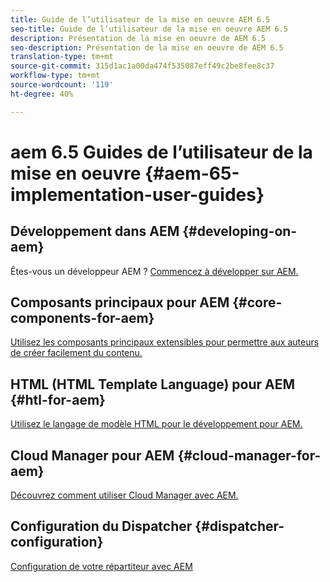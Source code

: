 ```yaml
---
title: Guide de l’utilisateur de la mise en oeuvre AEM 6.5
seo-title: Guide de l’utilisateur de la mise en oeuvre AEM 6.5
description: Présentation de la mise en oeuvre de AEM 6.5
seo-description: Présentation de la mise en oeuvre de AEM 6.5
translation-type: tm+mt
source-git-commit: 315d1ac1a00da474f535087eff49c2be8fee8c37
workflow-type: tm+mt
source-wordcount: '119'
ht-degree: 40%

---
```



# aem 6.5 Guides de l’utilisateur de la mise en oeuvre {#aem-65-implementation-user-guides}

## Développement dans AEM {#developing-on-aem}

Êtes-vous un développeur AEM ? [Commencez à développer sur AEM.](/help/sites-developing/home.md)

## Composants principaux pour AEM {#core-components-for-aem}

[Utilisez les composants principaux extensibles pour permettre aux auteurs de créer facilement du contenu.](https://docs.adobe.com/content/help/fr-FR/experience-manager-core-components/using/introduction.html)

## HTML (HTML Template Language) pour AEM {#htl-for-aem}

[Utilisez le langage de modèle HTML pour le développement pour AEM.](https://docs.adobe.com/content/help/fr-FR/experience-manager-htl/using/overview.html)

## Cloud Manager pour AEM {#cloud-manager-for-aem}

[Découvrez comment utiliser Cloud Manager avec AEM.](https://docs.adobe.com/content/help/fr-FR/experience-manager-cloud-manager/using/introduction-to-cloud-manager.html)

## Configuration du Dispatcher {#dispatcher-configuration}

[Configuration de votre répartiteur avec AEM](https://docs.adobe.com/content/help/fr-FR/experience-manager-dispatcher/using/dispatcher.html)
